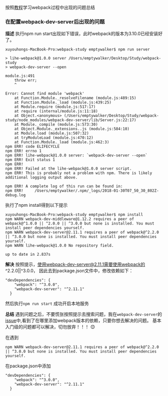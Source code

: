 按照[教程](https://segmentfault.com/a/1190000006178770)学习webpack过程中出现的问题总结


### 在配置webpack-dev-server后出现的问题

**描述**
执行npm run start出现如下错误，此时webpack的版本为3.10.0已经安装好了。
```
xuyouhongs-MacBook-Pro:webpack-study emptywalker$ npm run server

> lihe-webpack@1.0.0 server /Users/emptywalker/Desktop/Study/webpack-study
> webpack-dev-server --open

module.js:491
    throw err;
    ^

Error: Cannot find module 'webpack'
    at Function.Module._resolveFilename (module.js:489:15)
    at Function.Module._load (module.js:439:25)
    at Module.require (module.js:517:17)
    at require (internal/module.js:11:18)
    at Object.<anonymous> (/Users/emptywalker/Desktop/Study/webpack-study/node_modules/webpack-dev-server/lib/Server.js:22:17)
    at Module._compile (module.js:573:30)
    at Object.Module._extensions..js (module.js:584:10)
    at Module.load (module.js:507:32)
    at tryModuleLoad (module.js:470:12)
    at Function.Module._load (module.js:462:3)
npm ERR! code ELIFECYCLE
npm ERR! errno 1
npm ERR! lihe-webpack@1.0.0 server: `webpack-dev-server --open`
npm ERR! Exit status 1
npm ERR!
npm ERR! Failed at the lihe-webpack@1.0.0 server script.
npm ERR! This is probably not a problem with npm. There is likely additional logging output above.

npm ERR! A complete log of this run can be found in:
npm ERR!     /Users/emptywalker/.npm/_logs/2018-01-30T07_50_30_802Z-debug.log

```
执行了npm install得到以下提示

```
xuyouhongs-MacBook-Pro:webpack-study emptywalker$ npm install
npm WARN webpack-dev-middleware@1.12.2 requires a peer of webpack@^1.0.0 || ^2.0.0 || ^3.0.0 but none is installed. You must install peer dependencies yourself.
npm WARN webpack-dev-server@2.11.1 requires a peer of webpack@^2.2.0 || ^3.0.0 but none is installed. You must install peer dependencies yourself.
npm WARN lihe-webpack@1.0.0 No repository field.

up to date in 2.837s
```
**解决**
按照提示，使用webpack-dev-server@2.11.1需要使用webpack的 ^2.2.0||^3.0.0， 因此去到package.json文件中，修改依赖如下：

```
"devDependencies": {
    "webpack": "^3.0.0",
    "webpack-dev-server": "^2.11.1"
  }
```
然后执行`npm run start` 成功开启本地服务

**总结**
遇到问题之后，不要慌张按照提示去搜索问题，我在`webpack-dev-server`的[issue](https://github.com/webpack/webpack-dev-server/issues/349)中,看到了在哪里添加webpack版本的依赖，只要你想去解决的问题。 基本入门级的问题都可以解决，切勿放弃！！！ 😊

在遇到
```
npm WARN webpack-dev-server@2.11.1 requires a peer of webpack@^2.2.0 || ^3.0.0 but none is installed. You must install peer dependencies yourself.
```
在package.json中添加

```
"devDependencies": {
    "webpack": "^3.0.0",
    "webpack-dev-server": "^2.11.1"
  }
```


